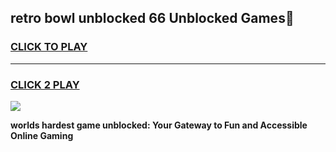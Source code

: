 
## retro bowl unblocked 66 Unblocked Games👋
<h3>
<a href="https://premium.freeplayer.one?title=retro_bowl_unblocked_66&ref=16F">CLICK TO PLAY</a></h3>
<hr>

<h3>
<a href="https://premium.freeplayer.one?title=retro_bowl_unblocked_66&ref=16F">CLICK 2 PLAY</a>
  
</h3>

<a href="https://premium.freeplayer.one?title=retro_bowl_unblocked_66&ref=16F/"><img src="https://clearcache.store/games.png"></a>


**worlds hardest game unblocked: Your Gateway to Fun and Accessible Online Gaming**
